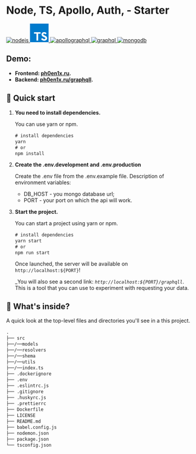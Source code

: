 <h1 align="start">
  Node, TS, Apollo, Auth, - Starter
</h1>
<p align="start">
  <a href="https://nodejs.org/">
    <img alt="nodejs" src="https://nodejs.org/static/images/logos/nodejs-new-pantone-black.svg" width="50"/>
  </a>
  <a href="https://www.typescriptlang.org/">
    <img alt="typescriptlang" src="https://raw.githubusercontent.com/github/explore/80688e429a7d4ef2fca1e82350fe8e3517d3494d/topics/typescript/typescript.png" width="50"/>
  </a>
  <a href="https://www.apollographql.com/">
    <img alt="apollographql" src="https://user-images.githubusercontent.com/841294/53402609-b97a2180-39ba-11e9-8100-812bab86357c.png" width="100"/>
  </a>
  <a href="https://graphql.org">
    <img alt="graphql" src="https://graphql.org/img/logo.svg" width="50"/>
  </a>
  <a href="https://www.mongodb.com/">
    <img alt="mongodb" src="https://webassets.mongodb.com/_com_assets/cms/MongoDB_Logo_FullColorBlack_RGB-4td3yuxzjs.png" width="100"/>
  </a>
</p>

## Demo:
- **Frontend: [ph0en1x.ru](https://ph0en1x.ru/).**
- **Backend: [ph0en1x.ru/graphqll](https://ph0en1x.ru/graphql).**  


## 🚀 Quick start

1.  **You need to install dependencies.**

    You can use yarn or npm.

    ```shell
    # install dependencies
    yarn
    # or
    npm install
    ```

1.  **Create the .env.development and .env.production**

    Create the .env file from the .env.example file.
    Description of environment variables:
    - DB_HOST - you mongo database url;
    - PORT - your port on which the api will work.

1.  **Start the project.**

    You can start a project using yarn or npm.

    ```shell
    # install dependencies
    yarn start
    # or
    npm run start
    ```

    Once launched, the server will be available on `http://localhost:${PORT}`!
    
    _You will also see a second link: _`http://localhost:${PORT}/graphqll`_.
    This is a tool that you can use to experiment with requesting your data.

## 🧐 What's inside?

A quick look at the top-level files and directories you'll see in a this project.

    .
    ├── src
    ├──/──models
    ├──/──resolvers
    ├──/──shema
    ├──/──utils
    ├──/──index.ts
    ├── .dockerignore
    ├── .env
    ├── .eslintrc.js
    ├── .gitignore
    ├── .huskyrc.js
    ├── .prettierrc
    ├── Dockerfile
    ├── LICENSE
    ├── README.md
    ├── babel.config.js
    ├── nodemon.json
    ├── package.json
    └── tsconfig.json
